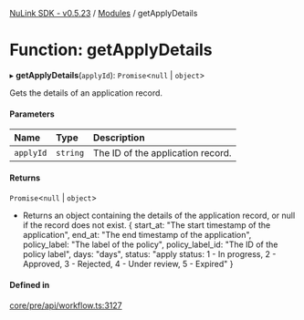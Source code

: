 [NuLink SDK - v0.5.23](../README.md) / [Modules](../modules.md) / getApplyDetails

# Function: getApplyDetails

▸ **getApplyDetails**(`applyId`): `Promise`<``null`` \| `object`\>

Gets the details of an application record.

#### Parameters

| Name | Type | Description |
| :------ | :------ | :------ |
| `applyId` | `string` | The ID of the application record. |

#### Returns

`Promise`<``null`` \| `object`\>

- Returns an object containing the details of the application record, or null if the record does not exist.
             {
               start_at:  "The start timestamp of the application",
               end_at: "The end timestamp of the application",
               policy_label: "The label of the policy",
               policy_label_id: "The ID of the policy label",
               days: "days",
               status: "apply status: 1 - In progress, 2 - Approved, 3 - Rejected, 4 - Under review, 5 - Expired"
             }

#### Defined in

[core/pre/api/workflow.ts:3127](https://github.com/NuLink-network/nulink-sdk/blob/1365126/src/core/pre/api/workflow.ts#L3127)
